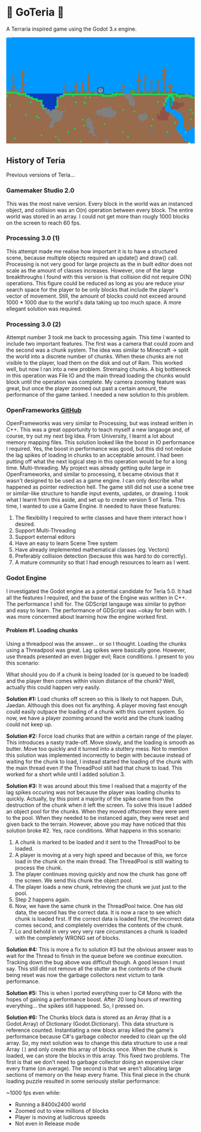 # 🌳 GoTeria 🌳

A Terraria inspired game using the Godot 3.x engine.

![Overworld](screenshots/overworld.png)

## History of Teria

Previous versions of Teria...

### Gamemaker Studio 2.0

This was the most naive version. Every block in the world was an instanced object, and collision was an O(n) operation between every block. The entire world was stored in an array. I could not get more than rougly 1000 blocks on the screen to reach 60 fps.

### Processing 3.0 (1)

This attempt made me realise how important it is to have a structured scene, because multiple objects required an update() and draw() call. Processing is not very good for large projects as the in built editor does not scale as the amount of classes increases. However, one of the large breakthroughs I found with this version is that collision did not require O(N) operations. This figure could be reduced as long as you are reduce your search space for the player to be only blocks that include the player's vector of movement. Still, the amount of blocks could not exceed around 1000 * 1000 due to the world's data taking up too much space. A more ellegant solution was required.

### Processing 3.0 (2)

Attempt number 3 took me back to processing again. This time I wanted to include two important features. The first was a camera that could zoom and the second was a chunk system. The idea was similar to Minecraft -> split the world into a discrete number of chunks. When these chunks are not visible to the player, load them on the disk and out of Ram. This worked well, but now I ran into a new problem. Stremaing chunks. A big bottleneck in this operation was File IO and the main thread loading the chunks would block until the operation was complete. My camera zooming feature was great, but once the player zoomed out past a certain amount, the performance of the game tanked. I needed a new solution to this problem.

### OpenFrameworks [GitHub](https://github.com/JaedanC/ofTeria)

OpenFrameworks was very similar to Processing, but was instead written in C++. This was a great opportunity to teach myself a new langauge and, of course, try out my next big idea. From University, I learnt a lot about memory mapping files. This solution looked like the boost in IO performance I required. Yes, the boost in performance was good, but this did not reduce the lag spikes of loading in chunks to an acceptable amount. I had been putting off what the next logical step in this operation would be for a long time. Multi-threading. My project was already getting quite large in OpenFrameworks, and similar to processing, it became obvious that it wasn't designed to be used as a game engine. I can only describe what happened as pointer redirection hell. The game still did not use a scene tree or similar-like structure to handle input events, updates, or drawing. I took what I learnt from this aside, and set up to create version 5 of Teria. This time, I wanted to use a Game Engine. It needed to have these features:

1. The flexibility I required to write classes and have them interact how I desired.
2. Support Multi-Threading
3. Support external editors
4. Have an easy to learn Scene Tree system
5. Have already implemented mathematical classes (eg. Vectors)
6. Preferably collision detection (because this was hard to do correctly).
7. A mature community so that I had enough resources to learn as I went.

### Godot Engine

I investigated the Godot engine as a potential candidate for Teria 5.0. It had all the features I required, and the base of the Engine was written in C++. The performance I shill for. The GDScript langauge was similar to python and easy to learn. The performance of GDScript was ~okay for bein with. I was more concerned about learning how the engine worked first.

#### Problem #1. Loading chunks

Using a threadpool was the answer... or so I thought. Loading the chunks using a Threadpool was great. Lag spikes were basically gone. However, use threads presented an even bigger evil; Race conditions. I present to you this scenario:

What should you do if a chunk is being loaded (or is queued to be loaded) and the player then comes within vision distance of the chunk? Well, actually this could happen very easily.

**Solution #1:** Load chunks off screen so this is likely to not happen. Duh, Jaedan. Although this does not fix anything. A player moving fast enough could easily outpace the loading of a chunk with this current system. So now, we have a player zooming around the world and the chunk loading could not keep up.

**Solution #2:** Force load chunks that are within a certain range of the player. This introduces a nasty trade-off. Move slowly, and the loading is smooth as butter. Move too quickly and it turned into a stuttery mess. Not to mention this solution was implemented incorrectly to begin with because instead of waiting for the chunk to load, I instead started the loading of the chunk with the main thread even if the ThreadPool still had that chunk to load. This worked for a short while until I added solution 3.

**Solution #3:** It was around about this time I realised that a majority of the lag spikes occuring was not because the player was loading chunks to quickly. Actually, by this point a majority of the spike came from the destruction of the chunk when it left the screen. To solve this issue I added an object pool for the chunks. When they moved offscreen they were sent to the pool. When they needed to be instanced again, they were reset and given back to the terrain. However, above you may have noticed that this solution broke #2. Yes, race conditions. What happens in this scenario:

1. A chunk is marked to be loaded and it sent to the ThreadPool to be loaded.
2. A player is moving at a very high speed and because of this, we force load in the chunk on the main thread. The ThreadPool is still waiting to process the chunk.
3. The player continues moving quickly and now the chunk has gone off the screen. We send this chunk the object pool.
4. The player loads a new chunk, retrieving the chunk we just just to the pool.
5. Step 2 happens again.
6. Now, we have the same chunk in the ThreadPool twice. One has old data, the second has the correct data. It is now a race to see which chunk is loaded first. If the correct data is loaded first, the incorrect data comes second, and completely overrides the contents of the chunk.
7. Lo and behold in very very very rare circumstances a chunk is loaded with the completely WRONG set of blocks.

**Solution #4:** This is more a fix to solution #3 but the obvious answer was to wait for the Thread to finish in the queue before we continue execution. Tracking down the bug above was difficult though. A good lesson I must say. This still did not remove all the stutter as the contents of the chunk being reset was now the garbage collectors next victum to tank performance.

**Solution #5:** This is when I ported everything over to C# Mono with the hopes of gaining a performance boost. After 20 long hours of rewriting everything... the spikes still happened. So, I pressed on.

**Solution #6:** The Chunks block data is stored as an Array (that is a Godot.Array) of Dictionary (Godot.Dictionary). This data structure is reference counted. Instantiating a new block array killed the game's performance because C#'s garbage collector needed to clean up the old array. So, my next solution was to change this data structure to use a real Array `[]` and only create this array of blocks once. When the chunk is loaded, we can store the blocks in this array. This fixed two problems. The first is that we don't need to garbage collector doing an expensive clear every frame (on average). The second is that we aren't allocating large sections of memory on the heap every frame. This final piece in the chunk loading puzzle resulted in some seriously stellar performance:

~1000 fps even while:

- Running a 8400x2400 world
- Zoomed out to view millions of blocks
- Player is moving at ludicrous speeds
- Not even in Release mode
